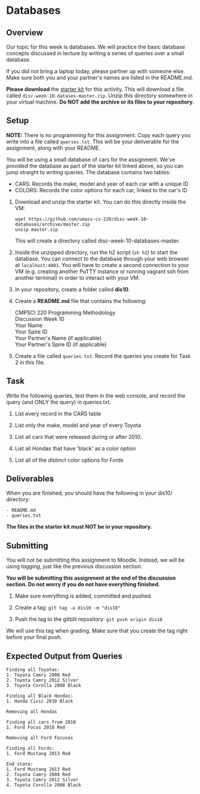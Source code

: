 # Databases

## Overview

Our topic for this week is databases. We will practice the basic database
concepts discussed in lecture by writing a series of queries over a small
database.

If you did not bring a laptop today, please partner up with someone else. Make
sure both you and your partner's names are listed in the README.md.

**Please download** the [starter kit] for this activity. This will download a
file called `disc-week-10-datases-master.zip`. Unzip this directory somewhere in
your virtual machine. **Do NOT add the archive or its files to your
repository.**

[starter kit]: https://github.com/umass-cs-220/disc-week-10-databases/archive/master.zip

## Setup

**NOTE:** There is no programming for this assignment. Copy each query you write
into a file called `queries.txt`. This will be your deliverable for the
assignment, along with your README.

You will be using a small database of cars for the assignment. We've provided
the database as part of the starter kit linked above, so you can jump straight
to writing queries. The database contains two tables:

- CARS: Records the make, model and year of each car with a unique ID
- COLORS: Records the color options for each car, linked to the car's ID

1. Download and unzip the starter kit. You can do this directly inside the VM:

    ```
    wget https://github.com/umass-cs-220/disc-week-10-databases/archive/master.zip
    unzip master.zip
    ```
    This will create a directory called disc-week-10-databases-master.

1. Inside the unzipped directory, run the h2 script (`sh h2`) to start the
   database. You can connect to the database through your web browser at
   `localhost:4001`. You will have to create a second connection to your VM
   (e.g. creating another PuTTY instance or running vagrant ssh from another
   terminal) in order to interact with your VM.

1. In your repository, create a folder called **dis10**.

1. Create a **README.md** file that contains the following:

    CMPSCI 220 Programming Methodology  
    Discussion Week 10  
    Your Name  
    Your Spire ID  
    Your Partner's Name (if applicable)  
    Your Partner's Spire ID (if applicable)  
  
1. Create a file called `queries.txt`. Record the queries you create for Task 2
   in this file.

## Task

Write the following queries, test them in the web console, and record the query
(and ONLY the query) in queries.txt.

1. List every record in the CARS table

1. List only the make, model and year of every Toyota

1. List all cars that were released during or after 2010.

1. List all Hondas that have 'black' as a color option

1. List all of the distinct color options for Fords

## Deliverables

When you are finished, you should have the following in your dis10/ directory:

```
- README.md
- queries.txt
```

**The files in the starter kit must NOT be in your repository.**

## Submitting

You will not be submitting this assignment to Moodle. Instead, we will be using
*tagging*, just like the previous discussion section.

**You will be submitting this assignment at the end of the discussion section.
Do not worry if you do not have everything finished.**

1. Make sure everything is added, committed and pushed.

2. Create a tag: `git tag -a dis10 -m "dis10"`

3. Push the tag to the gitblit repository: `git push origin dis10`

We will use this tag when grading. Make sure that you create the tag right before your final push.

## Expected Output from Queries

```
Finding all Toyotas:
1. Toyota Camry 2008 Red
2. Toyota Camry 2012 Silver
3. Toyota Corolla 2008 Black

Finding all Black Hondas:
1. Honda Civic 2010 Black

Removing all Hondas

Finding all cars from 2010
1. Ford Focus 2010 Red

Removing all Ford Focuses

Finding all Fords:
1. Ford Mustang 2013 Red

End state:
1. Ford Mustang 2013 Red
2. Toyota Camry 2008 Red
3. Toyota Camry 2012 Silver
4. Toyota Corolla 2008 Black
```
